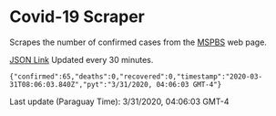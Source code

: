 # Covid-19 Scraper

Scrapes the number of confirmed cases from the [MSPBS](https://www.mspbs.gov.py/covid-19.php) web page.

[JSON Link](https://jmayalag.github.io/covid19-scrape/cases.json)
Updated every 30 minutes.
```
{"confirmed":65,"deaths":0,"recovered":0,"timestamp":"2020-03-31T08:06:03.840Z","pyt":"3/31/2020, 04:06:03 GMT-4"}
```
Last update (Paraguay Time): 3/31/2020, 04:06:03 GMT-4